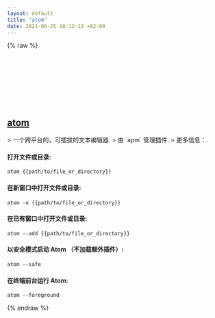 ```yaml
---
layout: default
title: "atom"
date: 2021-06-25 18:12:13 +02:00
---
```

{% raw %}
<h2 id="atom">
  <a href="/zh/common/atom.html">atom</a> <a href="#atom"><svg class="icon">
    <use href="/assets/images/unicode_sprite.svg#link" />
  </svg></a>
</h2>
> 一个跨平台的，可插拔的文本编辑器.
> 由 `apm` 管理插件.
> 更多信息：<https://atom.io/>.

#### 打开文件或目录:
```shell
atom {{path/to/file_or_directory}}
```
#### 在新窗口中打开文件或目录:
```shell
atom -n {{path/to/file_or_directory}}
```
#### 在已有窗口中打开文件或目录:
```shell
atom --add {{path/to/file_or_directory}}
```
#### 以安全模式启动 Atom （不加载额外插件）:
```shell
atom --safe
```
#### 在终端前台运行 Atom:
```shell
atom --foreground
```
{% endraw %}